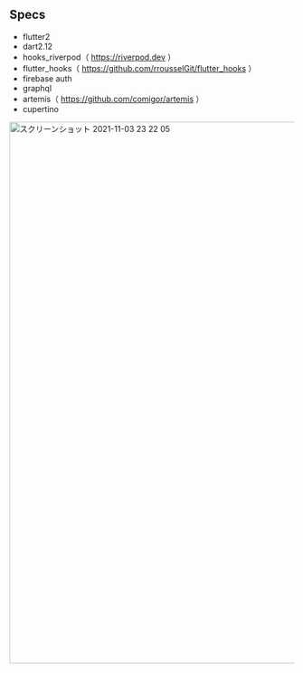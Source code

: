 ## Specs

- flutter2
- dart2.12
- hooks_riverpod（ https://riverpod.dev ）
- flutter_hooks（ https://github.com/rrousselGit/flutter_hooks ）
- firebase auth
- graphql
- artemis（ https://github.com/comigor/artemis ）
- cupertino

<img width="958" alt="スクリーンショット 2021-11-03 23 22 05" src="https://user-images.githubusercontent.com/2268288/140078959-7149ecea-0384-43ca-ae61-fde92e24631a.png">
